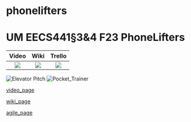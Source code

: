 # phonelifters

# UM EECS441§3&4 F23 PhoneLifters

| Video  |  Wiki |  Trello  |
|:-----:|:-----:|:--------:|
|[<img src="https://eecs441.eecs.umich.edu/img/admin/video.png">](https://youtu.be/t-nSkQf7kH8)|   [<img src="https://eecs441.eecs.umich.edu/img/admin/wiki.png">](https://github.com/jsrogan/phonelifters/wiki)|  [<img src="https://eecs441.eecs.umich.edu/img/admin/trello.png">](https://trello.com/b/5bzTgaHF/eecs-441-phonelifters)|

![Elevator Pitch](<img src="(https://github.com/jsrogan/phonelifters/blob/main/Pocket_Trainer.png?raw=true)">)
![Pocket_Trainer](https://github.com/jsrogan/phonelifters/assets/74211905/5d733394-e3e6-4ee1-987a-4fc8deb46ea3)



[video_page](https://youtu.be/t-nSkQf7kH8)

[wiki_page](https://github.com/jsrogan/phonelifters/wiki)

[agile_page](https://trello.com/b/5bzTgaHF/eecs-441-phonelifters)

